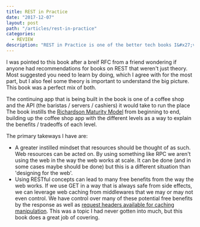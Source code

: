 ```yaml
---
title: REST in Practice
date: "2017-12-07"
layout: post
path: "/articles/rest-in-practice"
categories:
  - REVIEW
description: "REST in Practice is one of the better tech books I&#x27;ve read. It was a nice mix of implementation and theory, of which I haven&#x27;t seen done this well very often."
---
```

I was pointed to this book after a breif RFC from a friend wondering if anyone had recommendations for books on REST that weren't just theory. Most suggested you need to learn by doing, which I agree with for the most part, but I also feel some theory is important to understand the big picture. This book was a perfect mix of both.

The continuing app that is being built in the book is one of a coffee shop and the API (the baristas / servers / cashiers) it would take to run the place  The book instills the [Richardson Maturity Model](https://martinfowler.com/articles/richardsonMaturityModel.html) from beginning to end, building up the coffee shop app with the different levels as a way to explain the benefits / tradeoffs of each level.

The primary takeways I have are:
- A greater instilled mindset that resources should be thought of as such. Web resources can be acted on. By using something like RPC we aren't using the web in the way the web works at scale. It can be done (and in some cases maybe should be done) but this is a different situation than 'designing for the web'.
- Using RESTful concepts can lead to many free benefits from the way the web works. If we use GET in a way that is always safe from side effects, we can leverage web caching from middlewares that we may or may not even control. We have control over many of these potential free benefits by the response as well as [request headers available for caching manipulation](https://developer.mozilla.org/en-US/docs/Web/HTTP/Caching). This was a topic I had never gotten into much, but this book does a great job of covering.
